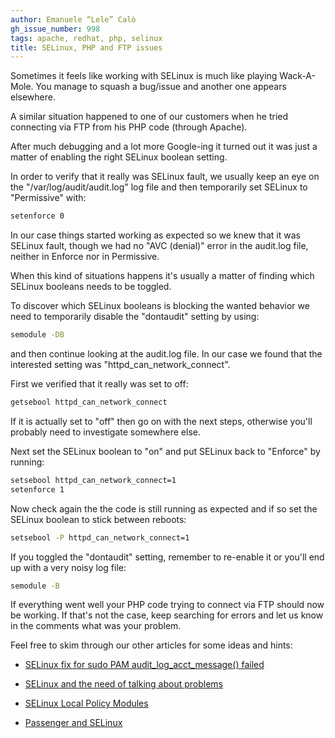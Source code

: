 ```yaml
---
author: Emanuele “Lele” Calò
gh_issue_number: 998
tags: apache, redhat, php, selinux
title: SELinux, PHP and FTP issues
---
```


Sometimes it feels like working with SELinux is much like playing Wack-A-Mole. You manage to squash a bug/issue and another one appears elsewhere.

A similar situation happened to one of our customers when he tried connecting via FTP from his PHP code (through Apache).

After much debugging and a lot more Google-ing it turned out it was just a matter of enabling the right SELinux boolean setting.

In order to verify that it really was SELinux fault, we usually keep an eye on the "/var/log/audit/audit.log" log file and then temporarily set SELinux to "Permissive" with:

```bash
setenforce 0
```

In our case things started working as expected so we knew that it was SELinux fault, though we had no "AVC (denial)" error in the audit.log file, neither in Enforce nor in Permissive.

When this kind of situations happens it's usually a matter of finding which SELinux booleans needs to be toggled.

To discover which SELinux booleans is blocking the wanted behavior we need to temporarily disable the "dontaudit" setting by using:

```bash
semodule -DB
```

and then continue looking at the audit.log file. In our case we found that the interested setting was "httpd_can_network_connect".

First we verified that it really was set to off:

```bash
getsebool httpd_can_network_connect
```

If it is actually set to "off" then go on with the next steps, otherwise you'll probably need to investigate somewhere else.

Next set the SELinux boolean to "on" and put SELinux back to "Enforce" by running:

```bash
setsebool httpd_can_network_connect=1
setenforce 1
```

Now check again the the code is still running as expected and if so set the SELinux boolean to stick between reboots:

```bash
setsebool -P httpd_can_network_connect=1
```

If you toggled the "dontaudit" setting, remember to re-enable it or you'll end up with a very noisy log file:

```bash
semodule -B
```

If everything went well your PHP code trying to connect via FTP should now be working. If that's not the case, keep searching for errors and let us know in the comments what was your problem.

Feel free to skim through our other articles for some ideas and hints:

* [SELinux fix for sudo PAM audit_log_acct_message() failed](http://blog.endpoint.com/2013/11/selinux-fix-for-sudo-pam.html)

* [SELinux and the need of talking about problems](http://blog.endpoint.com/2013/11/selinux-and-need-of-talking-about.html)

* [SELinux Local Policy Modules](http://blog.endpoint.com/2012/05/selinux-local-policy-modules.html)

* [Passenger and SELinux](http://blog.endpoint.com/2009/03/passenger-and-selinux.html)
